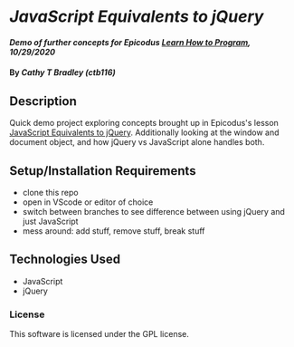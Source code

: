 # _JavaScript Equivalents to jQuery_

#### _Demo of further concepts for Epicodus [Learn How to Program](https://www.learnhowtoprogram.com/introduction-to-programming/getting-started-at-epicodus/learn-how-to-program), 10/29/2020_

#### By _**Cathy T Bradley (ctb116)**_

## Description

Quick demo project exploring concepts brought up in Epicodus's lesson [JavaScript Equivalents to jQuery](https://www.learnhowtoprogram.com/introduction-to-programming/javascript-and-jquery/javascript-equivalents-to-jquery). Additionally looking at the window and document object, and how jQuery vs JavaScript alone handles both.

## Setup/Installation Requirements

* clone this repo
* open in VScode or editor of choice
* switch between branches to see difference between using jQuery and just JavaScript
* mess around: add stuff, remove stuff, break stuff

## Technologies Used
- JavaScript
- jQuery

### License
This software is licensed under the GPL license.